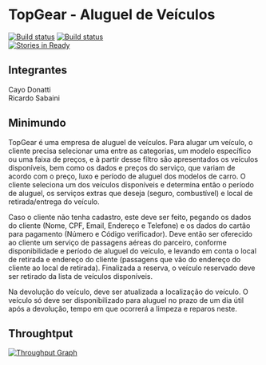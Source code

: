 # TopGear - Aluguel de Veículos
[![Build status](https://ci.appveyor.com/api/projects/status/7fmtvv4c64t0fngl/branch/master?svg=true&passingText=master%20-%20OK&failingText=master%20-%20FAIL)](https://ci.appveyor.com/project/cayodonatti/topgearapi)
[![Build status](https://ci.appveyor.com/api/projects/status/7fmtvv4c64t0fngl/branch/dev?svg=true&passingText=dev%20-%20OK&failingText=dev%20-%20FAIL)](https://ci.appveyor.com/project/cayodonatti/topgearapi)  
[![Stories in Ready](https://badge.waffle.io/cayodonatti/TopGearApi.svg?label=ready&title=Ready)](http://waffle.io/cayodonatti/TopGearApi)

## Integrantes  
Cayo Donatti  
Ricardo Sabaini

## Minimundo  
TopGear é uma empresa de aluguel de veículos. Para alugar um veículo, o cliente precisa selecionar uma entre as categorias, um modelo específico ou uma faixa de preços, e à partir desse filtro são apresentados os veículos disponíveis, bem como os dados e preços do serviço, que variam de acordo com o preço, luxo e período de aluguel dos modelos de carro. O cliente seleciona um dos veículos disponíveis e determina então o período de aluguel, os serviços extras que deseja (seguro, combustível) e local de retirada/entrega do veículo.  
  
Caso o cliente não tenha cadastro, este deve ser feito, pegando os dados do cliente (Nome, CPF, Email, Endereço e Telefone) e os dados do cartão para pagamento (Número e Código verificador). Deve então ser oferecido ao cliente um serviço de passagens aéreas do parceiro, conforme disponibilidade e período de aluguel do veículo, e levando em conta o local de retirada e endereço do cliente (passagens que vão do endereço do cliente ao local de retirada). Finalizada a reserva, o veículo reservado deve ser retirado da lista de veículos disponíveis.  
  
Na devolução do veículo, deve ser atualizada a localização do veículo. O veículo só deve ser disponibilizado para aluguel no prazo de um dia útil após a devolução, tempo em que ocorrerá a limpeza e reparos neste.  

## Throughtput
[![Throughput Graph](https://graphs.waffle.io/cayodonatti/TopGearApi/throughput.svg)](https://waffle.io/cayodonatti/TopGearApi/metrics/throughput)
